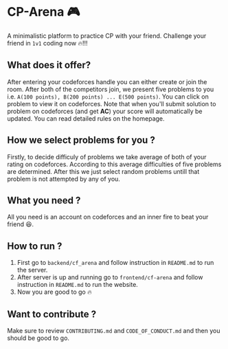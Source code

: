 # CP-Arena 🎮
A minimalistic platform to practice CP with your friend. Challenge your friend in ```1v1``` coding now :fire:!!!
## What does it offer?
After entering your codeforces handle you can either create or join the room. After both of the competitors join, we present five problems to you i.e. ```A(100 points), B(200 points) ... E(500 points)```. You can click on problem to view it on codeforces. Note that when you'll submit solution to problem on codeforces (and get **AC**) your score will automatically be updated. You can read detailed rules on the homepage.
## How we select problems for you ?
Firstly, to decide difficuly of problems we take average of both of your rating on codeforces. According to this average difficulties of five problems are determined. After this we just select random problems untill that problem is not attempted by any of you.
## What you need ?
All you need is an account on codeforces and an inner fire to beat your friend 😆. 
## How to run ?
1. First go to ```backend/cf_arena``` and follow instruction in ```README.md``` to run the server.
2. After server is up and running go to ```frontend/cf-arena``` and follow instruction in ```README.md``` to run the website.
3. Now you are good to go 🔥
## Want to contribute ?
Make sure to review  ```CONTRIBUTING.md``` and ```CODE_OF_CONDUCT.md``` and then you should be good to go.
